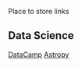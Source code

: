 Place to store links

## Data Science

[DataCamp](https://www.datacamp.com)
[Astropy](https://www.astropy.org)
